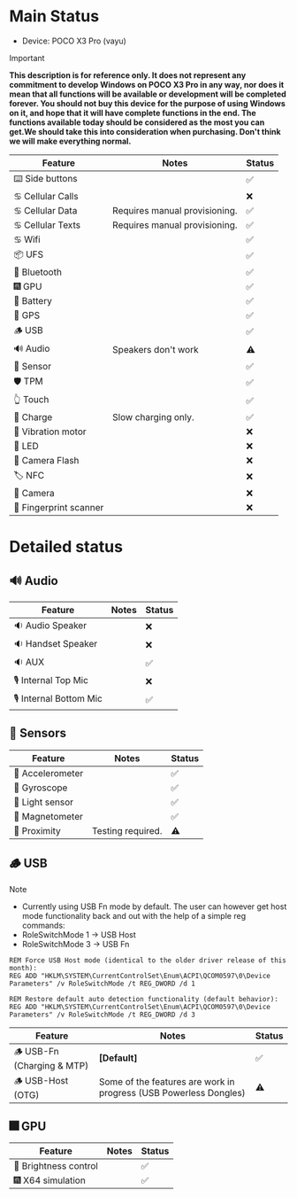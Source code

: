# Main Status
- Device: POCO X3 Pro (vayu)
> [!IMPORTANT]
> **This description is for reference only. It does not represent any commitment to develop Windows on POCO X3 Pro in any way, nor does it mean that all functions will be available or development will be completed forever. You should not buy this device for the purpose of using Windows on it, and hope that it will have complete functions in the end. The functions available today should be considered as the most you can get.We should take this into consideration when purchasing. Don't think we will make everything normal.**

| Feature                | Notes                                                                                   | Status         |
|------------------------|-----------------------------------------------------------------------------------------|----------------|
| ⌨️ Side buttons        |                                     | ✅            |
| ♋ Cellular Calls      |                                     | ❌            |
| ♋ Cellular Data       | Requires manual provisioning.       | ✅            |
| ♋ Cellular Texts      | Requires manual provisioning.       | ✅            |
| ♋ Wifi                |                                     | ✅            |
| 📦 UFS                 |                                     | ✅            |
| 🔵 Bluetooth           |                                     | ✅            |
| 🎆 GPU                 |                                     | ✅            |
| 🔋 Battery             |                                     | ✅            |
| 📌 GPS                 |                                     | ✅            |
| 🪵 USB                 |                                     | ✅            |
| 🔊 Audio               | Speakers don't work                 | ⚠️            |
| 🧭 Sensor              |                                     | ✅            |
| 🛡️ TPM                 |                                     | ✅            |
| 👆 Touch               |                                     | ✅            |
| 🔌 Charge              | Slow charging only.                 | ✅            |
| 📳 Vibration motor     |                                     | ❌            |
| 🔦 LED                 |                                     | ❌            |
| 📸 Camera Flash        |                                     | ❌            |
| 🏷️ NFC                 |                                     | ❌            |
| 📸 Camera              |                                     | ❌            |
| 🧬 Fingerprint scanner |                                     | ❌            |

# Detailed status

## 🔊 Audio
| Feature                | Notes                                                                                   | Status         |
|------------------------|-----------------------------------------------------------------------------------------|----------------|
| 🔉 Audio Speaker       |                                     | ❌            |
| 🔉 Handset  Speaker    |                                     | ❌            |
| 🔉 AUX                 |                                     | ✅            |
| 🎙️ Internal Top Mic    |                                     | ❌            |
| 🎙️ Internal Bottom Mic |                                     | ✅            |

## 🧭 Sensors
| Feature                | Notes                                                                                   | Status         |
|------------------------|-----------------------------------------------------------------------------------------|----------------|
| 🧭 Accelerometer       |                                     | ✅            |
| 🧭 Gyroscope           |                                     | ✅            |
| 🧭 Light sensor        |                                     | ✅            |
| 🧭 Magnetometer        |                                     | ✅            |
| 🧭 Proximity           | Testing required.                   | ⚠️            |

## 🪵 USB
> [!NOTE]
> - Currently using USB Fn mode by default. The user can however get host mode functionality back and out with the help of a simple reg commands:
> - RoleSwitchMode 1 -> USB Host
> - RoleSwitchMode 3 -> USB Fn
```batch
REM Force USB Host mode (identical to the older driver release of this month):
REG ADD "HKLM\SYSTEM\CurrentControlSet\Enum\ACPI\QCOM0597\0\Device Parameters" /v RoleSwitchMode /t REG_DWORD /d 1
```
```batch
REM Restore default auto detection functionality (default behavior):
REG ADD "HKLM\SYSTEM\CurrentControlSet\Enum\ACPI\QCOM0597\0\Device Parameters" /v RoleSwitchMode /t REG_DWORD /d 3
```

| Feature                         | Notes                                                                                   | Status         |
|---------------------------------|-----------------------------------------------------------------------------------------|----------------|
| 🪵 USB-Fn   (Charging & MTP)   | **[Default]**                                                                            | ✅            |
| 🪵 USB-Host (OTG)              | Some of the features are work in progress (USB Powerless Dongles)                        | ⚠️            |


## 🎆 GPU 
| Feature                | Notes                                                                                   | Status         |
|------------------------|-----------------------------------------------------------------------------------------|----------------|
| 📲 Brightness control  |                                     | ✅            |
| 🎆 X64 simulation      |                                     | ✅            |
